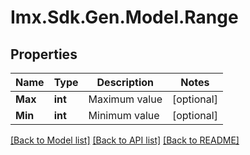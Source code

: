 # Imx.Sdk.Gen.Model.Range

## Properties

Name | Type | Description | Notes
------------ | ------------- | ------------- | -------------
**Max** | **int** | Maximum value | [optional] 
**Min** | **int** | Minimum value | [optional] 

[[Back to Model list]](../README.md#documentation-for-models) [[Back to API list]](../README.md#documentation-for-api-endpoints) [[Back to README]](../README.md)

